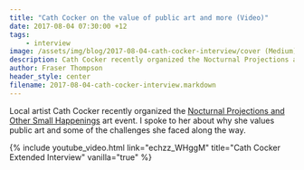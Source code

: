 ```yaml
---
title: "Cath Cocker on the value of public art and more (Video)"
date: 2017-08-04 07:30:00 +12
tags:
    - interview
image: /assets/img/blog/2017-08-04-cath-cocker-interview/cover (Medium).jpg
description: Cath Cocker recently organized the Nocturnal Projections and Other Small Happenings art event. I spoke to her about why she values public art and some of the challenges she faced along the way.
author: Fraser Thompson
header_style: center
filename: 2017-08-04-cath-cocker-interview.markdown
---
```


Local artist Cath Cocker recently organized the [Nocturnal Projections and Other Small Happenings](https://www.facebook.com/othersmallhappenings/) art event. I spoke to her about why she values public art and some of the challenges she faced along the way.

<!-- more -->

{% include youtube_video.html link="echzz_WHggM" title="Cath Cocker Extended Interview" vanilla="true" %}